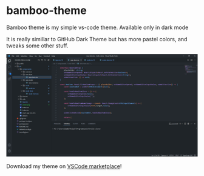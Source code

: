 # bamboo-theme

Bamboo theme is my simple vs-code theme.
Available only in dark mode

It is really simillar to GitHub Dark Theme but has more pastel colors, and tweaks some other stuff.

<img src="https://github.com/Bamboooz/bamboo-theme/blob/main/assets/view.png?raw=true" alt="theme preview" />

Download my theme on [VSCode marketplace](https://marketplace.visualstudio.com/items?itemName=Bamboooz.bamboo-theme)!
